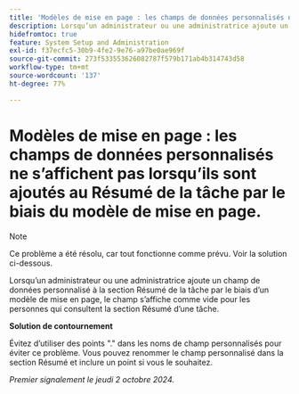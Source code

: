 ```yaml
---
title: 'Modèles de mise en page : les champs de données personnalisés ne s’affichent pas lorsqu’ils sont ajoutés au Résumé de la tâche par le biais du modèle de mise en page.'
description: Lorsqu’un administrateur ou une administratrice ajoute un champ de données personnalisé à la section Résumé de la tâche par le biais d’un modèle de mise en page, le champ s’affiche comme vide pour les personnes qui consultent la section Résumé d’une tâche.
hidefromtoc: true
feature: System Setup and Administration
exl-id: f37ecfc5-30b9-4fe2-9e76-a97be0ae969f
source-git-commit: 273f533553626082787f579b171ab4b314743d58
workflow-type: tm+mt
source-wordcount: '137'
ht-degree: 77%

---
```


# Modèles de mise en page : les champs de données personnalisés ne s’affichent pas lorsqu’ils sont ajoutés au Résumé de la tâche par le biais du modèle de mise en page.

>[!NOTE]
>
>Ce problème a été résolu, car tout fonctionne comme prévu. Voir la solution ci-dessous.

Lorsqu’un administrateur ou une administratrice ajoute un champ de données personnalisé à la section Résumé de la tâche par le biais d’un modèle de mise en page, le champ s’affiche comme vide pour les personnes qui consultent la section Résumé d’une tâche.

**Solution de contournement**

Évitez d’utiliser des points &quot;.&quot; dans les noms de champ personnalisés pour éviter ce problème. Vous pouvez renommer le champ personnalisé dans la section Résumé et inclure un point si vous le souhaitez.

_Premier signalement le jeudi 2 octobre 2024._
